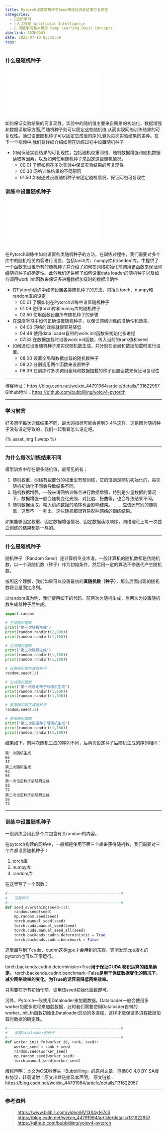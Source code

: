 ```yaml
---
title: Pytorch设置随机种子Seed来保证训练结果可复现性
categories:
  - 🌙进阶学习
  - ⭐人工智能 Artificial Intelligence
  - 💫_深度学习基本概念 Deep Learning Basic Concepts
abbrlink: 552b9941
date: 2023-07-10 03:43:39
tags:
---
```


### 什么是随机种子

<iframe src="//player.bilibili.com/player.html?aid=358179189&bvid=BV13X4y1e7cS&cid=1190965930&p=1" scrolling="no" border="0" frameborder="no" framespacing="0" allowfullscreen="true"> </iframe>

如何保证实验结果的可复现性。实验中的随机值主要来自网络的初始化、数据增强和数据读取等方面,而随机种子则可以固定这些随机值,从而实现网络训练结果的可复现性。通过设置随机种子可以固定生成值的序列,避免每次实验结果的差异。在下一个视频中,我们将详细介绍如何在训练过程中设置随机种子
- 如何保证实验结果的可复现性，包括随机权重网络、随机数据增强和随机数据读取等因素，以及如何使用随机种子来固定这些随机情况。
    - 00:01 了解如何在多次实验中保证实验结果的可复现性
    - 00:30 网络训练结果的不同原因
    - 01:50 如何通过设置随机种子来固定随机情况，保证网络可复现性

<!--more-->

### 训练中设置随机种子

<iframe src="//player.bilibili.com/player.html?aid=358179189&bvid=BV13X4y1e7cS&cid=1190967908&p=2" scrolling="no" border="0" frameborder="no" framespacing="0" allowfullscreen="true"> </iframe>

在Pytorch训练中如何设置各类随机种子的方法。在训练过程中，我们需要对多个库中的随机相关内容进行设置，包括torch库、numpy库和random库。中提供了一个函数来设置所有的随机种子并介绍了如何在网络初始化前调用该函数来保证网络随机种子的确定性。此外我们还讲解了如何设置data loader的随机种子以及如何调用work init函数来保证多进程数据加载时的数据准确性
- 在Pytorch训练中如何设置各类随机种子的方法，包括对torch、numpy和random库的设定。
    - 00:01 了解如何在Pytorch训练中设置随机种子
    - 01:09 使用torch库和numpy库的随机种子
    - 02:50 使用函数设置所有随机种子的步骤
- 在深度学习中如何正确设置随机种子，以保证网络训练的准确性和效率。
    - 04:00 网络的效率就很容易降低
    - 04:49 使用data loader自带的work init函数来初始化多进程
    - 07:33 在数据加载时设置work init函数，传入当前的rank值和seed
- 如何通过设置随机种子来实现随机数生成，并分别在全局和数据加载时进行设置。
    - 08:00 设置全局和数据加载的随机数种子
    - 08:22 分别调用两个函数来设置种子
    - 08:39 在训练时多次调用全局和数据加载的种子设置函数来保证可复现性

***

博客地址：https://blog.csdn.net/weixin_44791964/article/details/131622957
GIthub地址：https://github.com/bubbliiiing/yolov4-pytorch

***

### 学习前言

好多同学每次训练结果不同，最大的指标可能会差到3-4%这样，这是因为随机种子没有设定导致的，我们一起看看怎么设定吧。

{% asset_img 1.webp %}

***

### 为什么每次训练结果不同

模型训练中存在很多随机值，最常见的有：
1. 随机权重，网络有些部分的权重没有预训练，它的值则是随机初始化的，每次随机初始化不同会导致结果不同。
2. 随机数据增强，一般来讲网络训练会进行数据增强，特别是少量数据的情况下，数据增强一般会随机变化光照、对比度、扭曲等，也会导致结果不同。
3. 随机数据读取，喂入训练数据的顺序也会影响结果。
……
应该还有别的随机值，这里不一一列出，这些随机都很容易影响网络的训练结果。

如果能够固定权重、固定数据增强情况、固定数据读取顺序，网络理论上每一次独立训练的结果都是一样的。

***

### 什么是随机种子

随机种子（Random Seed）是计算机专业术语。一般计算机的随机数都是伪随机数，以一个真随机数（种子）作为初始条件，然后用一定的算法不停迭代产生随机数。

按照这个理解，我们如果可以设置最初的**真随机数（种子）**，那么后面出现的随机数将会是固定序列。

以random库为例，我们使用如下的代码，前两次为随机生成，后两次为设置随机数生成器种子后生成。

``` python
import random

# 生成随机整数
print("第一次随机生成")
print(random.randint(1,100))
print(random.randint(1,100))

# 生成随机整数
print("第二次随机生成")
print(random.randint(1,100))
print(random.randint(1,100))

# 设置随机数生成器种子
random.seed(11)

# 生成随机整数
print("第一次设定种子后随机生成")
print(random.randint(1,100))
print(random.randint(1,100))

# 重置随机数生成器种子
random.seed(11)

# 生成随机整数
print("第二次设定种子后随机生成")
print(random.randint(1,100))
print(random.randint(1,100))
```

结果如下，前两次随机生成的序列不同，后两次设定种子后随机生成的序列相同：

``` console
第一次随机生成
66
37
第二次随机生成
93
56
第一次设定种子后随机生成
58
72
第二次设定种子后随机生成
58
72
```

***

### 训练中设置随机种子

一般训练会用到多个库包含有关random的内容。

在pytorch构建的网络中，一般都是使用下面三个库来获得随机数，我们需要对三个库都设置随机种子：
1. torch库
2. numpy库
3. random库

在这里写了一个函数：

``` python
#---------------------------------------------------#
#   设置种子
#---------------------------------------------------#
def seed_everything(seed=11):
    random.seed(seed)
    np.random.seed(seed)
    torch.manual_seed(seed)
    torch.cuda.manual_seed(seed)
    torch.cuda.manual_seed_all(seed)
    torch.backends.cudnn.deterministic = True
    torch.backends.cudnn.benchmark = False
```

这里面写到了cuda、cudnn这类gpu才会用到的东西，实测发现cpu版本的pytorch也可以正常运行。

torch.backends.cudnn.deterministic=True**用于保证CUDA 卷积运算的结果确定。**
torch.backends.cudnn.benchmark=False**是用于保证数据变化的情况下，减少网络效率的变化。为True的话容易降低网络效率。**

只需要在所有初始化前，调用该seed初始化函数即可。

另外，Pytorch一般使用Dataloader来加载数据，Dataloader一般会使用多worker加载多进程来加载数据，此时我们需要使用Dataloader自带的worker_init_fn函数初始化Dataloader启动的多进程，这样才能保证多进程数据加载时数据的确定性。

``` python
#---------------------------------------------------#
#   设置Dataloader的种子
#---------------------------------------------------#
def worker_init_fn(worker_id, rank, seed):
    worker_seed = rank + seed
    random.seed(worker_seed)
    np.random.seed(worker_seed)
    torch.manual_seed(worker_seed)
```

版权声明：本文为CSDN博主「Bubbliiiing」的原创文章，遵循CC 4.0 BY-SA版权协议，转载请附上原文出处链接及本声明。
原文链接：https://blog.csdn.net/weixin_44791964/article/details/131622957

***

### 参考资料

> <https://www.bilibili.com/video/BV13X4y1e7cS>
> <https://blog.csdn.net/weixin_44791964/article/details/131622957>
> <https://github.com/bubbliiiing/yolov4-pytorch>
